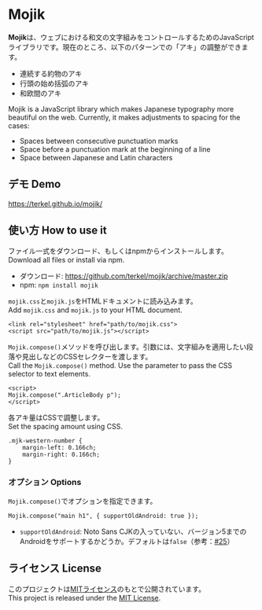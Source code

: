 # Mojik

<b>Mojik</b>は、ウェブにおける和文の文字組みをコントロールするためのJavaScriptライブラリです。現在のところ、以下のパターンでの「アキ」の調整ができます。

- 連続する約物のアキ
- 行頭の始め括弧のアキ
- 和欧間のアキ

Mojik is a JavaScript library which makes Japanese typography more beautiful on the web. Currently, it makes adjustments to spacing for the cases:

- Spaces between consecutive punctuation marks
- Space before a punctuation mark at the beginning of a line
- Space between Japanese and Latin characters

## デモ Demo

https://terkel.github.io/mojik/

## 使い方 How to use it

ファイル一式をダウンロード、もしくはnpmからインストールします。  
Download all files or install via npm.

- ダウンロード:  https://github.com/terkel/mojik/archive/master.zip
- npm: `npm install mojik`

`mojik.css`と`mojik.js`をHTMLドキュメントに読み込みます。  
Add `mojik.css` and `mojik.js` to your HTML document.

    <link rel="stylesheet" href="path/to/mojik.css">
    <script src="path/to/mojik.js"></script>

`Mojik.compose()`メソッドを呼び出します。引数には、文字組みを適用したい段落や見出しなどのCSSセレクターを渡します。  
Call the `Mojik.compose()` method. Use the parameter to pass the CSS selector to text elements.

    <script>
    Mojik.compose(".ArticleBody p");
    </script>

各アキ量はCSSで調整します。  
Set the spacing amount using CSS.

```
.mjk-western-number {
    margin-left: 0.166ch;
    margin-right: 0.166ch;
}
```

### オプション Options

`Mojik.compose()`でオプションを指定できます。

    Mojik.compose("main h1", { supportOldAndroid: true });

- `supportOldAndroid`: Noto Sans CJKの入っていない、バージョン5までのAndroidをサポートするかどうか。デフォルトは`false`（参考：[#25](https://github.com/terkel/mojik/issues/25)）

## ライセンス License

このプロジェクトは[MITライセンス](http://opensource.org/licenses/MIT)のもとで公開されています。  
This project is released under the [MIT License](http://opensource.org/licenses/MIT).
